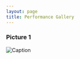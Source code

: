 ```yaml
---
layout: page
title: Performance Gallery
---
```


### Picture 1

![Caption](/img/dora/dora_portfolio/gallery/tammies3.jpg)
